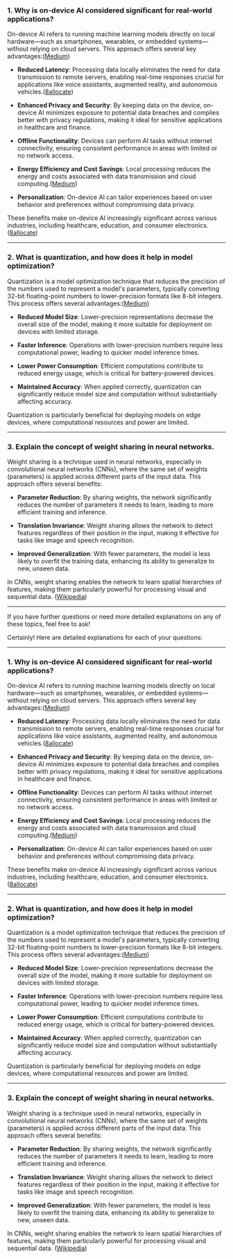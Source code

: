 

### 1. Why is on-device AI considered significant for real-world applications?

On-device AI refers to running machine learning models directly on local hardware—such as smartphones, wearables, or embedded systems—without relying on cloud servers. This approach offers several key advantages:([Medium][1])

* **Reduced Latency**: Processing data locally eliminates the need for data transmission to remote servers, enabling real-time responses crucial for applications like voice assistants, augmented reality, and autonomous vehicles.([8allocate][2])

* **Enhanced Privacy and Security**: By keeping data on the device, on-device AI minimizes exposure to potential data breaches and complies better with privacy regulations, making it ideal for sensitive applications in healthcare and finance.

* **Offline Functionality**: Devices can perform AI tasks without internet connectivity, ensuring consistent performance in areas with limited or no network access.

* **Energy Efficiency and Cost Savings**: Local processing reduces the energy and costs associated with data transmission and cloud computing.([Medium][1])

* **Personalization**: On-device AI can tailor experiences based on user behavior and preferences without compromising data privacy.

These benefits make on-device AI increasingly significant across various industries, including healthcare, education, and consumer electronics. ([8allocate][2])

---

### 2. What is quantization, and how does it help in model optimization?

Quantization is a model optimization technique that reduces the precision of the numbers used to represent a model's parameters, typically converting 32-bit floating-point numbers to lower-precision formats like 8-bit integers. This process offers several advantages:([Medium][3])

* **Reduced Model Size**: Lower-precision representations decrease the overall size of the model, making it more suitable for deployment on devices with limited storage.

* **Faster Inference**: Operations with lower-precision numbers require less computational power, leading to quicker model inference times.

* **Lower Power Consumption**: Efficient computations contribute to reduced energy usage, which is critical for battery-powered devices.

* **Maintained Accuracy**: When applied correctly, quantization can significantly reduce model size and computation without substantially affecting accuracy.&#x20;

Quantization is particularly beneficial for deploying models on edge devices, where computational resources and power are limited.

---

### 3. Explain the concept of weight sharing in neural networks.

Weight sharing is a technique used in neural networks, especially in convolutional neural networks (CNNs), where the same set of weights (parameters) is applied across different parts of the input data. This approach offers several benefits:

* **Parameter Reduction**: By sharing weights, the network significantly reduces the number of parameters it needs to learn, leading to more efficient training and inference.

* **Translation Invariance**: Weight sharing allows the network to detect features regardless of their position in the input, making it effective for tasks like image and speech recognition.

* **Improved Generalization**: With fewer parameters, the model is less likely to overfit the training data, enhancing its ability to generalize to new, unseen data.

In CNNs, weight sharing enables the network to learn spatial hierarchies of features, making them particularly powerful for processing visual and sequential data. ([Wikipedia][4])

---

If you have further questions or need more detailed explanations on any of these topics, feel free to ask!

[1]: https://medium.com/%40sahin.samia/on-device-ai-what-it-is-and-how-it-works-89721ee68792?utm_source=chatgpt.com "On Device AI: What It Is and How It Works? - Medium"
[2]: https://8allocate.com/blog/understanding-on-device-ai-benefits-and-applications/?utm_source=chatgpt.com "Understanding On-Device AI: Benefits and Applications - 8allocate"
[3]: https://medium.com/%40VK_Venkatkumar/model-optimization-techniques-pruning-quantization-knowledge-distillation-sparsity-2d95aa34ea05?utm_source=chatgpt.com "Model Optimization Techniques (Pruning, Quantization, Knowledge ..."
[4]: https://en.wikipedia.org/wiki/Convolutional_neural_network?utm_source=chatgpt.com "Convolutional neural network"
Certainly! Here are detailed explanations for each of your questions:

---

### 1. Why is on-device AI considered significant for real-world applications?

On-device AI refers to running machine learning models directly on local hardware—such as smartphones, wearables, or embedded systems—without relying on cloud servers. This approach offers several key advantages:([Medium][1])

* **Reduced Latency**: Processing data locally eliminates the need for data transmission to remote servers, enabling real-time responses crucial for applications like voice assistants, augmented reality, and autonomous vehicles.([8allocate][2])

* **Enhanced Privacy and Security**: By keeping data on the device, on-device AI minimizes exposure to potential data breaches and complies better with privacy regulations, making it ideal for sensitive applications in healthcare and finance.

* **Offline Functionality**: Devices can perform AI tasks without internet connectivity, ensuring consistent performance in areas with limited or no network access.

* **Energy Efficiency and Cost Savings**: Local processing reduces the energy and costs associated with data transmission and cloud computing.([Medium][1])

* **Personalization**: On-device AI can tailor experiences based on user behavior and preferences without compromising data privacy.

These benefits make on-device AI increasingly significant across various industries, including healthcare, education, and consumer electronics. ([8allocate][2])

---

### 2. What is quantization, and how does it help in model optimization?

Quantization is a model optimization technique that reduces the precision of the numbers used to represent a model's parameters, typically converting 32-bit floating-point numbers to lower-precision formats like 8-bit integers. This process offers several advantages:([Medium][3])

* **Reduced Model Size**: Lower-precision representations decrease the overall size of the model, making it more suitable for deployment on devices with limited storage.

* **Faster Inference**: Operations with lower-precision numbers require less computational power, leading to quicker model inference times.

* **Lower Power Consumption**: Efficient computations contribute to reduced energy usage, which is critical for battery-powered devices.

* **Maintained Accuracy**: When applied correctly, quantization can significantly reduce model size and computation without substantially affecting accuracy.&#x20;

Quantization is particularly beneficial for deploying models on edge devices, where computational resources and power are limited.

---

### 3. Explain the concept of weight sharing in neural networks.

Weight sharing is a technique used in neural networks, especially in convolutional neural networks (CNNs), where the same set of weights (parameters) is applied across different parts of the input data. This approach offers several benefits:

* **Parameter Reduction**: By sharing weights, the network significantly reduces the number of parameters it needs to learn, leading to more efficient training and inference.

* **Translation Invariance**: Weight sharing allows the network to detect features regardless of their position in the input, making it effective for tasks like image and speech recognition.

* **Improved Generalization**: With fewer parameters, the model is less likely to overfit the training data, enhancing its ability to generalize to new, unseen data.

In CNNs, weight sharing enables the network to learn spatial hierarchies of features, making them particularly powerful for processing visual and sequential data. ([Wikipedia][4])


[1]: https://medium.com/%40sahin.samia/on-device-ai-what-it-is-and-how-it-works-89721ee68792?utm_source=chatgpt.com "On Device AI: What It Is and How It Works? - Medium"
[2]: https://8allocate.com/blog/understanding-on-device-ai-benefits-and-applications/?utm_source=chatgpt.com "Understanding On-Device AI: Benefits and Applications - 8allocate"
[3]: https://medium.com/%40VK_Venkatkumar/model-optimization-techniques-pruning-quantization-knowledge-distillation-sparsity-2d95aa34ea05?utm_source=chatgpt.com "Model Optimization Techniques (Pruning, Quantization, Knowledge ..."
[4]: https://en.wikipedia.org/wiki/Convolutional_neural_network?utm_source=chatgpt.com "Convolutional neural network"
